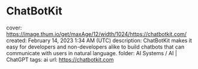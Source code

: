 # ChatBotKit

cover: https://image.thum.io/get/maxAge/12/width/1024/https://chatbotkit.com/
created: February 14, 2023 1:34 AM (UTC)
description: ChatBotKit makes it easy for developers and non-developers alike to build chatbots that can communicate with users in natural language.
folder: AI Systems / AI | ChatGPT
tags: ai
url: https://chatbotkit.com